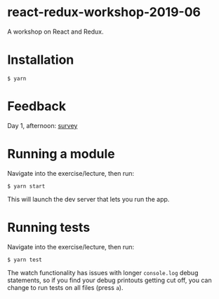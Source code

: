 # react-redux-workshop-2019-06
A workshop on React and Redux.

# Installation

```
$ yarn
```

# Feedback

Day 1, afternoon: [survey](https://forms.gle/6Q5rCGRh8ki9CegJ9)

# Running a module

Navigate into the exercise/lecture, then run:

```
$ yarn start
```

This will launch the dev server that lets you run the app.

# Running tests

Navigate into the exercise/lecture, then run:

```
$ yarn test
```

The watch functionality has issues with longer `console.log` debug statements, so if you find your debug printouts getting cut off, you can change to run tests on all files (press `a`).
